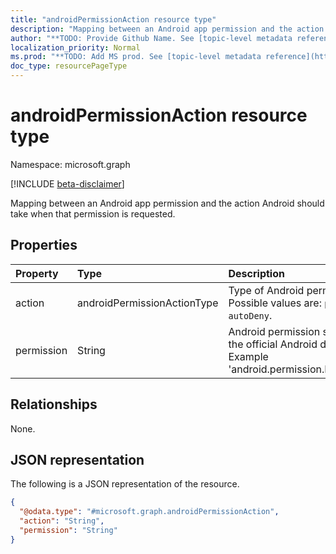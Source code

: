 ```yaml
---
title: "androidPermissionAction resource type"
description: "Mapping between an Android app permission and the action Android should take when that permission is requested."
author: "**TODO: Provide Github Name. See [topic-level metadata reference](https://msgo.azurewebsites.net/add/document/guidelines/metadata.html#topic-level-metadata)**"
localization_priority: Normal
ms.prod: "**TODO: Add MS prod. See [topic-level metadata reference](https://msgo.azurewebsites.net/add/document/guidelines/metadata.html#topic-level-metadata)**"
doc_type: resourcePageType
---
```


# androidPermissionAction resource type

Namespace: microsoft.graph

[!INCLUDE [beta-disclaimer](../../includes/beta-disclaimer.md)]

Mapping between an Android app permission and the action Android should take when that permission is requested.

## Properties
|Property|Type|Description|
|:---|:---|:---|
|action|androidPermissionActionType|Type of Android permission action. Possible values are: `prompt`, `autoGrant`, `autoDeny`.|
|permission|String|Android permission string, defined in the official Android documentation. Example 'android.permission.READ_CONTACTS'.|

## Relationships
None.

## JSON representation
The following is a JSON representation of the resource.
<!-- {
  "blockType": "resource",
  "@odata.type": "microsoft.graph.androidPermissionAction"
}
-->
``` json
{
  "@odata.type": "#microsoft.graph.androidPermissionAction",
  "action": "String",
  "permission": "String"
}
```

